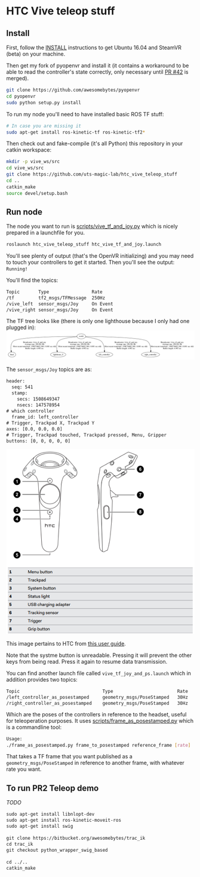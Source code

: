 # HTC Vive teleop stuff

## Install

First, follow the [INSTALL](INSTALL.md) instructions to get Ubuntu 16.04 and SteamVR (beta) on your machine.

Then get my fork of pyopenvr and install it 
(it contains a workaround to be able to read the controller's
state correctly, only necessary until [PR #42](https://github.com/cmbruns/pyopenvr/pull/42) is merged).
```bash
git clone https://github.com/awesomebytes/pyopenvr
cd pyopenvr
sudo python setup.py install
```

To run my node you'll need to have installed basic ROS TF stuff:

```bash
# In case you are missing it
sudo apt-get install ros-kinetic-tf ros-kinetic-tf2*

```

Then check out and fake-compile (it's all Python) this repository in your catkin workspace:
```bash
mkdir -p vive_ws/src
cd vive_ws/src
git clone https://github.com/uts-magic-lab/htc_vive_teleop_stuff
cd ..
catkin_make
source devel/setup.bash
```

## Run node
The node you want to run is [scripts/vive_tf_and_joy.py](scripts/vive_tf_and_joy.py) which is nicely prepared in a launchfile for you.
```bash
roslaunch htc_vive_teleop_stuff htc_vive_tf_and_joy.launch
```

You'll see plenty of output (that's the OpenVR initializing) and you may need to touch your controllers to get it started. Then you'll see the output: `Running!`

You'll find the topics:
```
Topic       Type                Rate
/tf         tf2_msgs/TFMessage  250Hz
/vive_left  sensor_msgs/Joy     On Event
/vive_right sensor_msgs/Joy     On Event
```

The TF tree looks like (there is only one lighthouse because I only had one plugged in):
![tf_tree.png](tf_tree.png)

The `sensor_msgs/Joy` topics are as:
```
header: 
  seq: 541
  stamp: 
    secs: 1508649347
    nsecs: 147578954
# which controller
  frame_id: left_controller
# Trigger, Trackpad X, Trackpad Y
axes: [0.0, 0.0, 0.0]
# Trigger, Trackpad touched, Trackpad pressed, Menu, Gripper
buttons: [0, 0, 0, 0, 0]
```

![controllers.png](controllers.png)

This image pertains to HTC from [this user guide](http://www.htc.com/managed-assets/shared/desktop/vive/Vive_PRE_User_Guide.pdf).

Note that the systme button is unreadable. Pressing it will prevent the other keys from being read. 
Press it again to resume data transmission.

You can find another launch file called `vive_tf_joy_and_ps.launch` which in addition provides two topics:
```
Topic                               Type                        Rate
/left_controller_as_posestamped     geometry_msgs/PoseStamped   30Hz
/right_controller_as_posestamped    geometry_msgs/PoseStamped   30Hz
```

Which are the poses of the controllers in reference to the headset, useful for teleoperation purposes.
It uses [scripts/frame_as_posestamped.py](scripts/frame_as_posestamped.py) which is a commandline tool:
```bash
Usage:
./frame_as_posestamped.py frame_to_posestamped reference_frame [rate]
```
That takes a TF frame that you want published as a `geometry_msgs/PoseStamped` in reference to another frame, with
whatever rate you want.

## To run PR2 Teleop demo
*TODO*
```
sudo apt-get install libnlopt-dev
sudo apt-get install ros-kinetic-moveit-ros
sudo apt-get install swig

git clone https://bitbucket.org/awesomebytes/trac_ik
cd trac_ik
git checkout python_wrapper_swig_based

cd ../..
catkin_make
```



